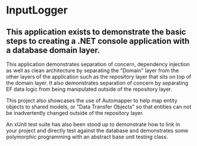 # InputLogger

## This application exists to demonstrate the basic steps to creating a .NET console application with a database domain layer.

This application demonstrates separation of concern, dependency injection as well as clean architecture by separating the "Domain" layer from the other layers of the application such as the repository layer that sits on top of the domain layer.  It also demonstrates separation of concern by separating EF data logic from being manipulated outside of the repository layer.

This project also showcases the use of Automapper to help map entity objects to shared models, or "Data Transfer Objects" so that entities can not be inadvertently changed outside of the repository layer.

An xUnit test suite has also been stood up to demonstrate how to link in your project and directly test against the database and demonstrates some polymorphic programming with an abstract base unit testing class.
